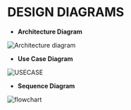 # DESIGN DIAGRAMS
- **Architecture Diagram**  

![Architecture diagram](https://user-images.githubusercontent.com/50997389/114374560-69ae4280-9ba1-11eb-9516-38d3b142acfc.png)  

- **Use Case Diagram**  

![USECASE](https://user-images.githubusercontent.com/50997389/114376574-5ac88f80-9ba3-11eb-9cb9-918fb44040d1.png)  


- **Sequence Diagram**  

![flowchart](https://user-images.githubusercontent.com/50997389/114376671-7af84e80-9ba3-11eb-9097-f01bcbd15880.png)  
